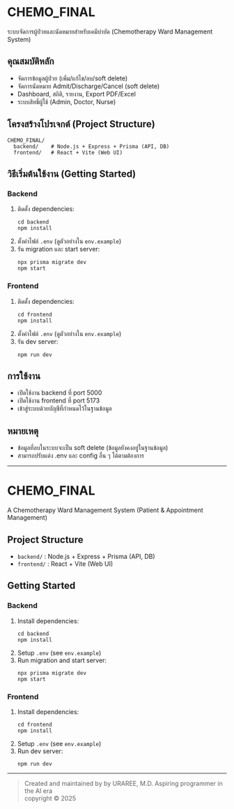 # CHEMO_FINAL

ระบบจัดการผู้ป่วยและนัดหมายสำหรับเคมีบำบัด (Chemotherapy Ward Management System)

## คุณสมบัติหลัก
- จัดการข้อมูลผู้ป่วย (เพิ่ม/แก้ไข/ลบ/soft delete)
- จัดการนัดหมาย Admit/Discharge/Cancel (soft delete)
- Dashboard, สถิติ, รายงาน, Export PDF/Excel
- ระบบสิทธิ์ผู้ใช้ (Admin, Doctor, Nurse)

## โครงสร้างโปรเจกต์ (Project Structure)

```
CHEMO_FINAL/
  backend/    # Node.js + Express + Prisma (API, DB)
  frontend/   # React + Vite (Web UI)
```

## วิธีเริ่มต้นใช้งาน (Getting Started)

### Backend
1. ติดตั้ง dependencies:
   ```
   cd backend
   npm install
   ```
2. ตั้งค่าไฟล์ `.env` (ดูตัวอย่างใน `env.example`)
3. รัน migration และ start server:
   ```
   npx prisma migrate dev
   npm start
   ```

### Frontend
1. ติดตั้ง dependencies:
   ```
   cd frontend
   npm install
   ```
2. ตั้งค่าไฟล์ `.env` (ดูตัวอย่างใน `env.example`)
3. รัน dev server:
   ```
   npm run dev
   ```

## การใช้งาน
- เปิดใช้งาน backend ที่ port 5000
- เปิดใช้งาน frontend ที่ port 5173
- เข้าสู่ระบบด้วยบัญชีที่กำหนดไว้ในฐานข้อมูล

## หมายเหตุ
- ข้อมูลที่ลบในระบบจะเป็น soft delete (ข้อมูลยังคงอยู่ในฐานข้อมูล)
- สามารถปรับแต่ง .env และ config อื่น ๆ ได้ตามต้องการ

---

# CHEMO_FINAL

A Chemotherapy Ward Management System (Patient & Appointment Management)

## Project Structure

- `backend/` : Node.js + Express + Prisma (API, DB)
- `frontend/` : React + Vite (Web UI)

## Getting Started

### Backend
1. Install dependencies:
   ```
   cd backend
   npm install
   ```
2. Setup `.env` (see `env.example`)
3. Run migration and start server:
   ```
   npx prisma migrate dev
   npm start
   ```

### Frontend
1. Install dependencies:
   ```
   cd frontend
   npm install
   ```
2. Setup `.env` (see `env.example`)
3. Run dev server:
   ```
   npm run dev
   ```

---

> Created and maintained by by URAREE, M.D. Aspiring programmer in the AI era  
copyright © 2025
